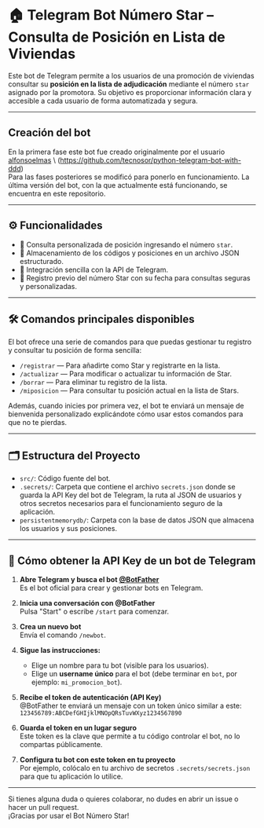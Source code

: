 # 🏠 Telegram Bot Número Star – Consulta de Posición en Lista de Viviendas

Este bot de Telegram permite a los usuarios de una promoción de viviendas consultar su **posición en la lista de adjudicación** mediante el número `star` asignado por la promotora. Su objetivo es proporcionar información clara y accesible a cada usuario de forma automatizada y segura.

---

## Creación del bot

En la primera fase este bot fue creado originalmente por el usuario [alfonsoelmas](https://github.com/alfonsoelmas) \\ (https://github.com/tecnosor/python-telegram-bot-with-ddd)  
Para las fases posteriores se modificó para ponerlo en funcionamiento. La última versión del bot, con la que actualmente está funcionando, se encuentra en este repositorio.

---

## ⚙️ Funcionalidades

- 🔎 Consulta personalizada de posición ingresando el número `star`.  
- 🧾 Almacenamiento de los códigos y posiciones en un archivo JSON estructurado.  
- 📲 Integración sencilla con la API de Telegram.  
- 🔐 Registro previo del número Star con su fecha para consultas seguras y personalizadas.

---

## 🛠️ Comandos principales disponibles

El bot ofrece una serie de comandos para que puedas gestionar tu registro y consultar tu posición de forma sencilla:

- `/registrar` — Para añadirte como Star y registrarte en la lista.
- `/actualizar` — Para modificar o actualizar tu información de Star.
- `/borrar` — Para eliminar tu registro de la lista.
- `/miposicion` — Para consultar tu posición actual en la lista de Stars.

Además, cuando inicies por primera vez, el bot te enviará un mensaje de bienvenida personalizado explicándote cómo usar estos comandos para que no te pierdas.

---
## 🗂️ Estructura del Proyecto

- `src/`: Código fuente del bot.  
- `.secrets/`: Carpeta que contiene el archivo `secrets.json` donde se guarda la API Key del bot de Telegram, la ruta al JSON de usuarios y otros secretos necesarios para el funcionamiento seguro de la aplicación.  
- `persistentmemorydb/`: Carpeta con la base de datos JSON que almacena los usuarios y sus posiciones.  

---

## 🚀 Cómo obtener la API Key de un bot de Telegram

1. **Abre Telegram y busca el bot [@BotFather](https://t.me/BotFather)**  
   Es el bot oficial para crear y gestionar bots en Telegram.

2. **Inicia una conversación con @BotFather**  
   Pulsa "Start" o escribe `/start` para comenzar.

3. **Crea un nuevo bot**  
   Envía el comando `/newbot`.

4. **Sigue las instrucciones:**  
   - Elige un nombre para tu bot (visible para los usuarios).  
   - Elige un **username único** para el bot (debe terminar en `bot`, por ejemplo: `mi_promocion_bot`).

5. **Recibe el token de autenticación (API Key)**  
   @BotFather te enviará un mensaje con un token único similar a este:  
   `123456789:ABCDefGHIjklMNOpQRsTuvWXyz1234567890`

6. **Guarda el token en un lugar seguro**  
   Este token es la clave que permite a tu código controlar el bot, no lo compartas públicamente.

7. **Configura tu bot con este token en tu proyecto**  
   Por ejemplo, colócalo en tu archivo de secretos `.secrets/secrets.json` para que tu aplicación lo utilice.

---

Si tienes alguna duda o quieres colaborar, no dudes en abrir un issue o hacer un pull request.  
¡Gracias por usar el Bot Número Star!

